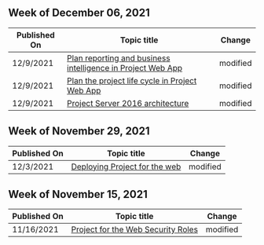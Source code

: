 <!-- This file is generated automatically each week. Changes made to this file will be overwritten.-->



## Week of December 06, 2021


| Published On |Topic title | Change |
|------|------------|--------|
| 12/9/2021 | [Plan reporting and business intelligence in Project Web App](/Project/plan-reporting-and-business-intelligence-in-project-web-app) | modified |
| 12/9/2021 | [Plan the project life cycle in Project Web App](/Project/plan-the-project-life-cycle-in-project-web-app) | modified |
| 12/9/2021 | [Project Server 2016 architecture](/Project/project-server-2016-architecture) | modified |


## Week of November 29, 2021


| Published On |Topic title | Change |
|------|------------|--------|
| 12/3/2021 | [Deploying Project for the web](/project-for-the-web/deploying-project) | modified |


## Week of November 15, 2021


| Published On |Topic title | Change |
|------|------------|--------|
| 11/16/2021 | [Project for the Web Security Roles](/project-for-the-web/project-for-the-web-security-roles) | modified |
